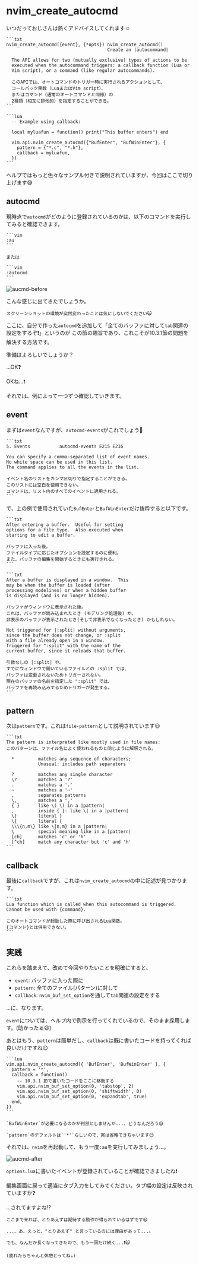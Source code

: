 # nvim_create_autocmd

いつだっておじさんは熱くアドバイスしてくれます☺️

~~~admonish info title=":h nvim_create_autocmd"
```txt
nvim_create_autocmd({event}, {*opts}) nvim_create_autocmd()
                                      Create an |autocommand|

  The API allows for two (mutually exclusive) types of actions to be
  executed when the autocommand triggers: a callback function (Lua or
  Vim script), or a command (like regular autocommands).

  このAPIでは、オートコマンドのトリガー時に実行されるアクションとして、
  コールバック関数（LuaまたはVim script）、
  またはコマンド（通常のオートコマンドと同様）の
  2種類（相互に排他的）を指定することができる。
```

```lua
  -- Example using callback:

  local myluafun = function() print("This buffer enters") end

  vim.api.nvim_create_autocmd({"BufEnter", "BufWinEnter"}, {
    pattern = {"*.c", "*.h"},
    callback = myluafun,
  })
```
~~~

ヘルプではもっと色々なサンプル付きで説明されていますが、今回はここで切り上げます😅

## autocmd

現時点で`autocmd`がどのように登録されているのかは、以下のコマンドを実行してみると確認できます。

~~~admonish quote
```vim
:au
```

または

```vim
:autocmd
```
~~~

![aucmd-before](img/aucmd-before.webp)

こんな感じに出てきたでしょうか。

```admonish note
スクリーンショットの環境が突然変わったことは気にしないでください😺
```

ここに、自分で作った`autocmd`を追加して「全てのバッファに対して`tab`関連の設定をするぞ❗」というのが
この節の趣旨であり、これこそが10.3.1節の問題を解決する方法です。

準備はよろしいでしょうか？

...OK❓

OKね...❗

それでは、例によって一つずつ確認していきます。

## event

まずは`event`なんですが、`autocmd-events`がこれでしょう🤔

~~~admonish info title=":h autocmd-events"
```txt
5. Events           autocmd-events E215 E216

You can specify a comma-separated list of event names.
No white space can be used in this list.
The command applies to all the events in the list.

イベント名のリストをカンマ区切りで指定することができる。
このリストには空白を使用できない。
コマンドは、リスト内のすべてのイベントに適用される。
```
~~~

で、上の例で使用されていた`BufEnter`と`BufWinEnter`だけ抜粋すると以下です。

~~~admonish info title=":h BufEnter"
```txt
After entering a buffer.  Useful for setting
options for a file type.  Also executed when
starting to edit a buffer.

バッファに入った後。
ファイルタイプに応じたオプションを設定するのに便利。
また、バッファの編集を開始するときにも実行される。
```
~~~

~~~admonish info title=":h BufWinEnter"
```txt
After a buffer is displayed in a window.  This
may be when the buffer is loaded (after
processing modelines) or when a hidden buffer
is displayed (and is no longer hidden).

バッファがウィンドウに表示された後。
これは、バッファが読み込まれたとき (モデリング処理後) か、
非表示のバッファが表示されたとき(そして非表示でなくなったとき) かもしれない。

Not triggered for |:split| without arguments,
since the buffer does not change, or :split
with a file already open in a window.
Triggered for ":split" with the name of the
current buffer, since it reloads that buffer.

引数なしの |:split| や、
すでにウィンドウで開いているファイルとの :split では、
バッファは変更されないためトリガーされない。
現在のバッファの名前を指定した ":split" では、
バッファを再読み込みするためトリガーが発生する。
```
~~~

## pattern

次は`pattern`です。これは`file-pattern`として説明されています😌

~~~admonish info title=":h file-pattern"
```txt
The pattern is interpreted like mostly used in file names:
このパターンは、ファイル名によく使われるものと同じように解釈される。

  *         matches any sequence of characters;
            Unusual: includes path separators

  ?         matches any single character
  \?        matches a '?'
  .         matches a '.'
  ~         matches a '~'
  ,         separates patterns
  \,        matches a ','
  { }       like \( \) in a |pattern|
  ,         inside { }: like \| in a |pattern|
  \}        literal }
  \{        literal {
  \\\{n,m\} like \{n,m} in a |pattern|
  \         special meaning like in a |pattern|
  [ch]      matches 'c' or 'h'
  [^ch]     match any character but 'c' and 'h'
```
~~~

## callback

最後に`callback`ですが、これは`nvim_create_autocmd`の中に記述が見つかります。

~~~admonish info title=":h nvim_create_autocmd"
```txt
Lua function which is called when this autocommand is triggered.
Cannot be used with {command}.

このオートコマンドが起動した際に呼び出されるLua関数。
{コマンド}とは併用できない。
```
~~~

## 実践

これらを踏まえて、改めて今回やりたいことを明確にすると、

- `event`: バッファに入った際に
- `pattern`: 全てのファイル(パターン)に対して
- `callback`: `nvim_buf_set_option`を通して`tab`関連の設定をする

...に、なります。

`event`については、ヘルプ内で例示を行ってくれているので、そのまま採用します。(助かったぁ😆)

あとはもう、`pattern`は簡単だし、`callback`は既に書いたコードを持ってくれば良いだけですね😉

~~~admonish example title="options.lua"
```lua
vim.api.nvim_create_autocmd({ 'BufEnter', 'BufWinEnter' }, {
  pattern = '*',
  callback = function()
    -- 10.3.1 節で書いたコードをここに移動する
    vim.api.nvim_buf_set_option(0, 'tabstop', 2)
    vim.api.nvim_buf_set_option(0, 'shiftwidth', 0)
    vim.api.nvim_buf_set_option(0, 'expandtab', true)
  end,
})
```
~~~

```admonish note
`BufWinEnter`が必要になるのかが判然としませんが...、どうなんだろう😅
```

~~~admonish tip
`pattern`のデフォルトは`'*'`らしいので、実は省略できちゃいます😉
~~~

それでは、`nvim`を再起動して、もう一度`:au`を実行してみましょう...。

![aucmd-after](img/aucmd-after.webp)

`options.lua`に書いたイベントが登録されていることが確認できましたね❗

編集画面に戻って適当にタブ入力をしてみてください。タブ幅の設定は反映されていますか❓

...されてますよね⁉️

```admonish success
ここまで来れば、とりあえずは期待する動作が得られているはずです😆

...、あ、えっと、"とりあえず" と言っているのには理由があって...。

でも、なんだか長くなってきたので、もう一回だけ続く...❗🙀

(疲れたらちゃんと休憩とってね☕)
```
